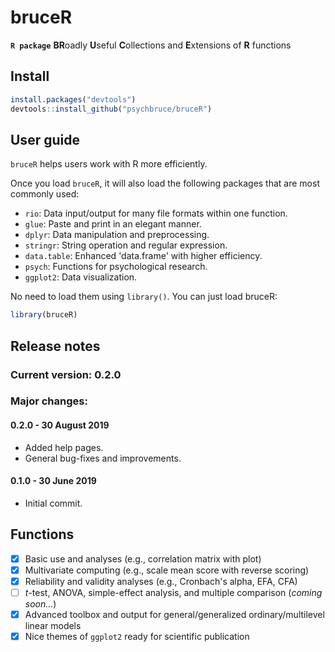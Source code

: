 # bruceR
**`R package`**
**BR**oadly **U**seful **C**ollections and **E**xtensions of **R** functions

## Install
```r
install.packages("devtools")
devtools::install_github("psychbruce/bruceR")
```

## User guide
`bruceR` helps users work with R more efficiently.

Once you load `bruceR`, it will also load the following packages that are most commonly used:
- `rio`: Data input/output for many file formats within one function.
- `glue`: Paste and print in an elegant manner.
- `dplyr`: Data manipulation and preprocessing.
- `stringr`: String operation and regular expression.
- `data.table`: Enhanced 'data.frame' with higher efficiency.
- `psych`: Functions for psychological research.
- `ggplot2`: Data visualization.

No need to load them using `library()`. You can just load bruceR:
```r
library(bruceR)
```

## Release notes
### Current version: 0.2.0
### Major changes:
#### 0.2.0 - 30 August 2019
- Added help pages.
- General bug-fixes and improvements.
#### 0.1.0 - 30 June 2019
- Initial commit.

## Functions
- [x] Basic use and analyses (e.g., correlation matrix with plot)
- [x] Multivariate computing (e.g., scale mean score with reverse scoring)
- [x] Reliability and validity analyses (e.g., Cronbach's alpha, EFA, CFA)
- [ ] *t*-test, ANOVA, simple-effect analysis, and multiple comparison (*coming soon...*)
- [x] Advanced toolbox and output for general/generalized ordinary/multilevel linear models
- [x] Nice themes of `ggplot2` ready for scientific publication
